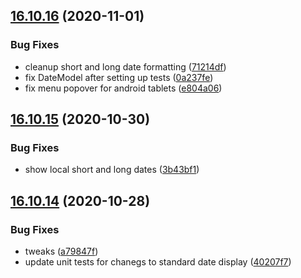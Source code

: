 ## [16.10.16](https://github.com/phandcock/GrampsView/compare/v16.10.15...v16.10.16) (2020-11-01)


### Bug Fixes

* cleanup short and long date formatting ([71214df](https://github.com/phandcock/GrampsView/commit/71214df40c1c6a981cdffd21dd976cab267a70d4))
* fix DateModel after setting up tests ([0a237fe](https://github.com/phandcock/GrampsView/commit/0a237fe2253a7fde614caadb9300bff43fb9e05e))
* fix menu popover for android tablets ([e804a06](https://github.com/phandcock/GrampsView/commit/e804a067c33defea83c9a6481db92839b2c24440))



## [16.10.15](https://github.com/phandcock/GrampsView/compare/v16.10.14...v16.10.15) (2020-10-30)


### Bug Fixes

* show local short and long dates ([3b43bf1](https://github.com/phandcock/GrampsView/commit/3b43bf1447248a931023b123a88117e9d4a1ea09))



## [16.10.14](https://github.com/phandcock/GrampsView/compare/v16.10.13...v16.10.14) (2020-10-28)


### Bug Fixes

* tweaks ([a79847f](https://github.com/phandcock/GrampsView/commit/a79847f4362bd979ad8bca28c7c40a47c2b0c36f))
* update unit tests for chanegs to standard date display ([40207f7](https://github.com/phandcock/GrampsView/commit/40207f797e2a9fa405a7ebb916073071d3563d15))



